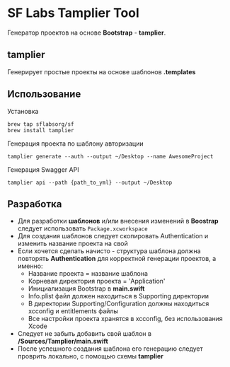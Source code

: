 SF Labs Tamplier Tool
=====================

Генератор проектов на основе  **Bootstrap** - **tamplier**.


tamplier
-----

Генерирует простые проекты на основе шаблонов **.templates**


Использование
-----

Установка

    brew tap sflabsorg/sf
    brew install tamplier

Генерация проекта по шаблону авторизации

    tamplier generate --auth --output ~/Desktop --name AwesomeProject
    
Генерация Swagger API

    tamplier api --path {path_to_yml} --output ~/Desktop


Разработка
-----

- Для разработки **шаблонов** и/или внесения изменений в **Boostrap** следует использовать ```Package.xcworkspace```
- Для создания шаблонов следует скопировать Authentication и изменить название проекта на свой
- Если хочется сделать начисто - структура шаблона должна повторять **Authentication** для корректной генерации проектов, а именно:
  - Название проекта = название шаблона
  - Корневая директория проекта = 'Application'
  - Инициализация Bootstrap в **main.swift**
  - Info.plist файл должен находиться в Supporting директории
  - В директории Supporting/Configuration должны находиться xcconfig и entitlements файлы
  - Все настройки проекта хранятся в xcconfig, без использования Xcode
- Следует не забыть добавить свой шаблон в **<bootstrap-path>/Sources/Tamplier/main.swift**
- После успешного создания шаблона его генерацию следует проврить локально, с помощью схемы **tamplier**
